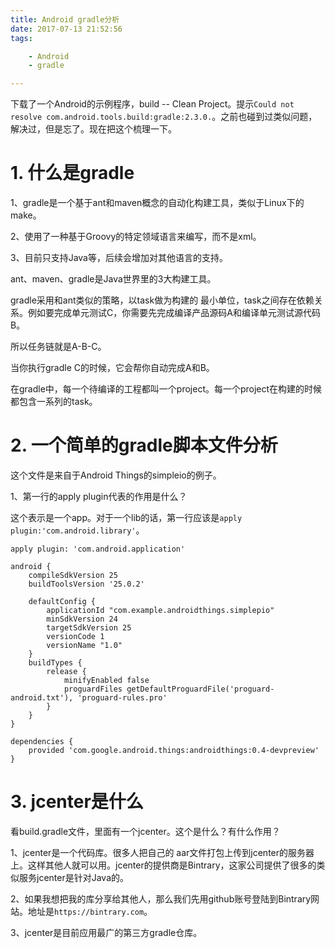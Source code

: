 ```yaml
---
title: Android gradle分析
date: 2017-07-13 21:52:56
tags:

	- Android
	- gradle

---
```


下载了一个Android的示例程序，build -- Clean Project。提示`Could not resolve com.android.tools.build:gradle:2.3.0.`。之前也碰到过类似问题，解决过，但是忘了。现在把这个梳理一下。



# 1. 什么是gradle

1、gradle是一个基于ant和maven概念的自动化构建工具，类似于Linux下的make。

2、使用了一种基于Groovy的特定领域语言来编写，而不是xml。

3、目前只支持Java等，后续会增加对其他语言的支持。

ant、maven、gradle是Java世界里的3大构建工具。

gradle采用和ant类似的策略，以task做为构建的 最小单位，task之间存在依赖关系。例如要完成单元测试C，你需要先完成编译产品源码A和编译单元测试源代码B。

所以任务链就是A-B-C。

当你执行gradle C的时候，它会帮你自动完成A和B。

在gradle中，每一个待编译的工程都叫一个project。每一个project在构建的时候都包含一系列的task。



# 2. 一个简单的gradle脚本文件分析

这个文件是来自于Android Things的simpleio的例子。

1、第一行的apply plugin代表的作用是什么？

这个表示是一个app。对于一个lib的话，第一行应该是`apply plugin:'com.android.library'`。

```
apply plugin: 'com.android.application'

android {
    compileSdkVersion 25
    buildToolsVersion '25.0.2'

    defaultConfig {
        applicationId "com.example.androidthings.simplepio"
        minSdkVersion 24
        targetSdkVersion 25
        versionCode 1
        versionName "1.0"
    }
    buildTypes {
        release {
            minifyEnabled false
            proguardFiles getDefaultProguardFile('proguard-android.txt'), 'proguard-rules.pro'
        }
    }
}

dependencies {
    provided 'com.google.android.things:androidthings:0.4-devpreview'
}
```

# 3. jcenter是什么

看build.gradle文件，里面有一个jcenter。这个是什么？有什么作用？

1、jcenter是一个代码库。很多人把自己的 aar文件打包上传到jcenter的服务器上。这样其他人就可以用。jcenter的提供商是Bintrary，这家公司提供了很多的类似服务jcenter是针对Java的。

2、如果我想把我的库分享给其他人，那么我们先用github账号登陆到Bintrary网站。地址是`https://bintrary.com`。

3、jcenter是目前应用最广的第三方gradle仓库。

